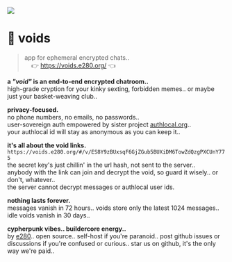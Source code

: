 
![](https://i.imgur.com/m7T5hZ7.jpeg)

# 🌌 voids

> app for ephemeral encrypted chats..  
> &nbsp; &nbsp; 👉 https://voids.e280.org/ 👈  

**a *"void"* is an end-to-end encrypted chatroom..**  
high-grade cryption for your kinky sexting, forbidden memes.. or maybe just your basket-weaving club..  

**privacy-focused.**  
no phone numbers, no emails, no passwords..  
user-sovereign auth empowered by sister project [authlocal.org](https://authlocal.org/)..  
your authlocal id will stay as anonymous as you can keep it..  

**it's all about the void links.**  
`https://voids.e280.org/#/v/ES8Y9zBUxsqF6GjZGub5BUXiDM6TowZdQzgPXCUnY775`  
the secret key's just chillin' in the url hash, not sent to the server..  
anybody with the link can join and decrypt the void, so guard it wisely.. or don't, whatever..  
the server cannot decrypt messages or authlocal user ids.  

**nothing lasts forever.**  
messages vanish in 72 hours.. voids store only the latest 1024 messages.. idle voids vanish in 30 days..  

**cypherpunk vibes.. buildercore energy..**  
by [e280](https://e280.org/).. open source.. self-host if you're paranoid.. post github issues or discussions if you're confused or curious.. star us on github, it's the only way we're paid..  

